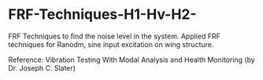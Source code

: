 # FRF-Techniques-H1-Hv-H2-
FRF Techniques to find the noise level in the system.
Applied FRF techniques for Ranodm, sine input excitation on wing structure.


Reference: Vibration Testing With Modal Analysis and Health Monitoring (by Dr. Joseph C. Slater)

